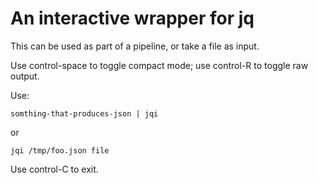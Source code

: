 # An interactive wrapper for jq

This can be used as part of a pipeline, or take a file as input.

Use control-space to toggle compact mode; use control-R to toggle
raw output.

Use:

    somthing-that-produces-json | jqi

or

    jqi /tmp/foo.json file

Use control-C to exit.
